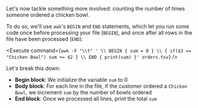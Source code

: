<script>
import Execute from "components/Execute.svelte";
</script>

Let's now tackle something more involved: counting the number of times someone ordered a chicken bowl.

To do so, we'll use `awk`'s `BEGIN` and `END` statements, which let you run some code once before processing your file (`BEGIN`), and once after all rows in the file have been processed (`END`):

<Execute command={`awk -F "\\t" ' \\ BEGIN { sum = 0 } \\ { if($3 == "Chicken Bowl") sum += $2 } \\ END { print(sum) }' orders.tsv`} />

Let's break this down:

* **Begin block**: We initialize the variable `sum` to 0
* **Body block**: For each line in the file, if the customer ordered a `Chicken Bowl`, we increment `sum` by the number of bowls ordered
* **End block**: Once we processed all lines, print the total `sum`
